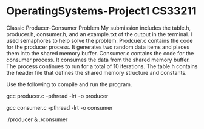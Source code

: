 # OperatingSystems-Project1 CS33211
Classic Producer-Consumer Problem
My submission includes the table.h, producer.h, consumer.h, and an example.txt of the output in the terminal. I used semaphores to help solve the problem. Prodcuer.c contains the code for the producer process. It generates two random data items and places them into the shared memory buffer. Consumer.c contains the code for the consumer process. It consumes the data from the shared memory buffer. The process continues to run for a total of 10 iterations. The table.h contains the header file that defines the shared memory structure and constants. 

Use the following to compile and run the program.

gcc producer.c -pthread -lrt -o producer

gcc consumer.c -pthread -lrt -o consumer

./producer & ./consumer
